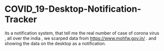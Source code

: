 # COVID_19-Desktop-Notification-Tracker
its a notification system, that tell me the real number of case of corona virus , all over the india , we scarped data from https://www.mohfw.gov.in/ . and showing the data on the desktop as a notification.
